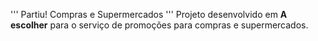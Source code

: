 ''' Partiu! Compras e Supermercados '''
Projeto desenvolvido em **A escolher** para o serviço de promoções para compras e supermercados.